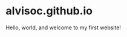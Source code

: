 # alvisoc.github.io
<!DOCTYPE html>
<html lang="en"
      <head>
        <meta charset="utf-8">
        <meta name="viewport" content="width=device-width, initial-scale=1.0"> 
        <title> My First Website </title>
        <meta charset="utf-8">
        </head> 
        <body>
              Hello, world, and welcome to my first website!
  </body>
  </html> 
